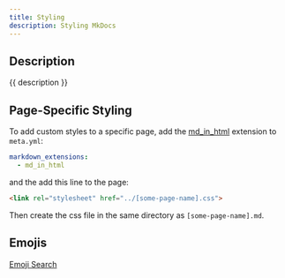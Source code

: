 ```yaml
---
title: Styling
description: Styling MkDocs
---
```


## Description

{{ description }}

## Page-Specific Styling

To add custom styles to a specific page, add the [md_in_html](../mkdocs/plugins/md_in_html.md) extension to `meta.yml`:

```yml
markdown_extensions:
  - md_in_html
```

and the add this line to the page:

```HTML
<link rel="stylesheet" href="../[some-page-name].css">
```

Then create the css file in the same directory as `[some-page-name].md`.

## Emojis

[Emoji Search](https://squidfunk.github.io/mkdocs-material/reference/icons-emojis/?h=icons#search)

